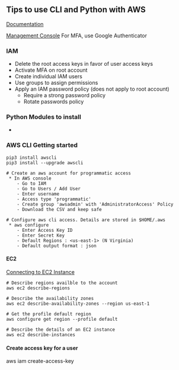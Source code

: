 ## Tips to use CLI and Python with AWS

[Documentation](https://aws.amazon.com/cli/)

[Management Console](https://aws.amazon.com/console/)
For MFA, use Google Authenticator

### IAM 
 * Delete the root access keys in favor of user access keys
 * Activate MFA on root account
 * Create individual IAM users
 * Use groups to assign permissions
 * Apply an IAM password policy (does not apply to root account)
    - Require a strong password policy
    - Rotate passwords policy

### Python Modules to install
 * 
 
### AWS CLI Getting started
```text
pip3 install awscli
pip3 install --upgrade awscli

# Create an aws account for programmatic access
 * In AWS console
    - Go to IAM
    - Go to Users / Add User
    - Enter username
    - Access type 'programmatic'
    - Create group 'awsadmin' with 'AdministratorAccess' Policy
    - Download the CSV and keep safe

# Configure aws cli access. Details are stored in $HOME/.aws
 * aws configure
    - Enter Access Key ID
    - Enter Secret Key
    - Default Regions : <us-east-1> (N Virginia)
    - Default output format : json
```

#### EC2
[Connecting to EC2 Instance](https://docs.aws.amazon.com/AWSEC2/latest/UserGuide/AccessingInstances.html)
```text
# Describe regions availble to the account
aws ec2 describe-regions

# Describe the availability zones
aws ec2 describe-availability-zones --region us-east-1

# Get the profile default region
aws configure get region --profile default

# Describe the details of an EC2 instance
aws ec2 describe-instances
```

#### Create access key for a user
aws iam create-access-key

